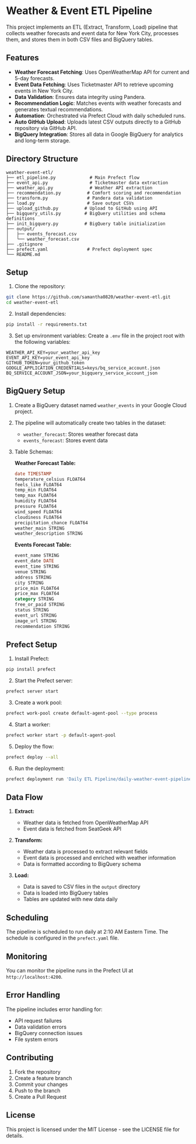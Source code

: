 # Weather & Event ETL Pipeline

This project implements an ETL (Extract, Transform, Load) pipeline that collects weather forecasts and event data for New York City, processes them, and stores them in both CSV files and BigQuery tables.

## Features

- **Weather Forecast Fetching**: Uses OpenWeatherMap API for current and 5-day forecasts.
- **Event Data Fetching**: Uses Ticketmaster API to retrieve upcoming events in New York City.
- **Data Validation**: Ensures data integrity using Pandera.
- **Recommendation Logic**: Matches events with weather forecasts and generates textual recommendations.
- **Automation**: Orchestrated via Prefect Cloud with daily scheduled runs.
- **Auto GitHub Upload**: Uploads latest CSV outputs directly to a GitHub repository via GitHub API.
- **BigQuery Integration**: Stores all data in Google BigQuery for analytics and long-term storage.

## Directory Structure

```
weather-event-etl/
├── etl_pipeline.py             # Main Prefect flow
├── event_api.py                # Ticketmaster data extraction
├── weather_api.py              # Weather API extraction
├── recommendation.py          # Comfort scoring and recommendation
├── transform.py               # Pandera data validation
├── load.py                    # Save output CSVs
├── upload_github.py          # Upload to GitHub using API
├── bigquery_utils.py         # BigQuery utilities and schema definitions
├── init_bigquery.py          # BigQuery table initialization
├── output/
│   ├── events_forecast.csv
│   └── weather_forecast.csv
├── .gitignore
├── prefect.yaml               # Prefect deployment spec
└── README.md
```

## Setup

1. Clone the repository:
```bash
git clone https://github.com/samantha0820/weather-event-etl.git
cd weather-event-etl
```

2. Install dependencies:
```bash
pip install -r requirements.txt
```

3. Set up environment variables:
Create a `.env` file in the project root with the following variables:
```env
WEATHER_API_KEY=your_weather_api_key
EVENT_API_KEY=your_event_api_key
GITHUB_TOKEN=your_github_token
GOOGLE_APPLICATION_CREDENTIALS=keys/bq_service_account.json
BQ_SERVICE_ACCOUNT_JSON=your_bigquery_service_account_json
```

## BigQuery Setup

1. Create a BigQuery dataset named `weather_events` in your Google Cloud project.

2. The pipeline will automatically create two tables in the dataset:
   - `weather_forecast`: Stores weather forecast data
   - `events_forecast`: Stores event data

3. Table Schemas:

   **Weather Forecast Table:**
   ```sql
   date TIMESTAMP
   temperature_celsius FLOAT64
   feels_like FLOAT64
   temp_min FLOAT64
   temp_max FLOAT64
   humidity FLOAT64
   pressure FLOAT64
   wind_speed FLOAT64
   cloudiness FLOAT64
   precipitation_chance FLOAT64
   weather_main STRING
   weather_description STRING
   ```

   **Events Forecast Table:**
   ```sql
   event_name STRING
   event_date DATE
   event_time STRING
   venue STRING
   address STRING
   city STRING
   price_min FLOAT64
   price_max FLOAT64
   category STRING
   free_or_paid STRING
   status STRING
   event_url STRING
   image_url STRING
   recommendation STRING
   ```

## Prefect Setup

1. Install Prefect:
```bash
pip install prefect
```

2. Start the Prefect server:
```bash
prefect server start
```

3. Create a work pool:
```bash
prefect work-pool create default-agent-pool --type process
```

4. Start a worker:
```bash
prefect worker start -p default-agent-pool
```

5. Deploy the flow:
```bash
prefect deploy --all
```

6. Run the deployment:
```bash
prefect deployment run 'Daily ETL Pipeline/daily-weather-event-pipeline'
```

## Data Flow

1. **Extract:**
   - Weather data is fetched from OpenWeatherMap API
   - Event data is fetched from SeatGeek API

2. **Transform:**
   - Weather data is processed to extract relevant fields
   - Event data is processed and enriched with weather information
   - Data is formatted according to BigQuery schema

3. **Load:**
   - Data is saved to CSV files in the `output` directory
   - Data is loaded into BigQuery tables
   - Tables are updated with new data daily

## Scheduling

The pipeline is scheduled to run daily at 2:10 AM Eastern Time. The schedule is configured in the `prefect.yaml` file.

## Monitoring

You can monitor the pipeline runs in the Prefect UI at `http://localhost:4200`.

## Error Handling

The pipeline includes error handling for:
- API request failures
- Data validation errors
- BigQuery connection issues
- File system errors

## Contributing

1. Fork the repository
2. Create a feature branch
3. Commit your changes
4. Push to the branch
5. Create a Pull Request

## License

This project is licensed under the MIT License - see the LICENSE file for details.
